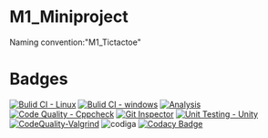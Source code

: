 # M1_Miniproject
Naming convention:"M1_Tictactoe"
# Badges
  [![Bulid CI - Linux](https://github.com/18A8A05H9/M1_TicTacToe/actions/workflows/c-cpp.yml/badge.svg)](https://github.com/18A8A05H9/M1_TicTacToe/actions/workflows/c-cpp.yml)
  [![Bulid CI - windows](https://github.com/18A8A05H9/M1_TicTacToe/actions/workflows/windows.yml/badge.svg)](https://github.com/18A8A05H9/M1_TicTacToe/actions/workflows/windows.yml)
  [![Analysis](https://github.com/18A8A05H9/M1_TicTacToe/actions/workflows/Analysis.yml/badge.svg)](https://github.com/18A8A05H9/M1_TicTacToe/actions/workflows/Analysis.yml)
 [![Code Quality - Cppcheck](https://github.com/18A8A05H9/M1_TicTacToe/actions/workflows/Cppcheck.yml/badge.svg)](https://github.com/18A8A05H9/M1_TicTacToe/actions/workflows/Cppcheck.yml)
 [![Git Inspector](https://github.com/18A8A05H9/M1_TicTacToe/actions/workflows/Inspector.yml/badge.svg)](https://github.com/18A8A05H9/M1_TicTacToe/actions/workflows/Inspector.yml)
 [![Unit Testing - Unity](https://github.com/18A8A05H9/M1_TicTacToe/actions/workflows/Unittest.yml/badge.svg)](https://github.com/18A8A05H9/M1_TicTacToe/actions/workflows/Unittest.yml)
 [![CodeQuality-Valgrind](https://github.com/18A8A05H9/M1_TicTacToe/actions/workflows/Valgrind.yml/badge.svg)](https://github.com/18A8A05H9/M1_TicTacToe/actions/workflows/Valgrind.yml)
 ![codiga](https://api.codiga.io/project/32360/status/svg)
 [![Codacy Badge](https://app.codacy.com/project/badge/Grade/8977259c843e4296b8b598a563bb385b)](https://www.codacy.com/gh/18A8A05H9/M1_TicTacToe/dashboard?utm_source=github.com&amp;utm_medium=referral&amp;utm_content=18A8A05H9/M1_TicTacToe&amp;utm_campaign=Badge_Grade)
